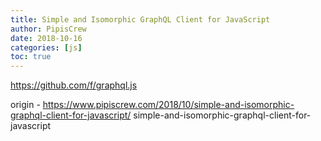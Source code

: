 ```yaml
---
title: Simple and Isomorphic GraphQL Client for JavaScript
author: PipisCrew
date: 2018-10-16
categories: [js]
toc: true
---
```


https://github.com/f/graphql.js

origin - https://www.pipiscrew.com/2018/10/simple-and-isomorphic-graphql-client-for-javascript/ simple-and-isomorphic-graphql-client-for-javascript